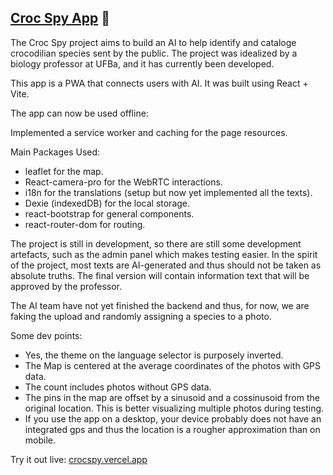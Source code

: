 ## [Croc Spy App](crocspy.vercel.app) 🐊

The Croc Spy project aims to build an AI to help identify and cataloge crocodilian species sent by the public. The project was idealized by a biology professor at UFBa, and it has currently been developed.

This app is a PWA that connects users with AI. It was built using React + Vite.

The app can now be used offline:

Implemented a service worker and caching for the page resources.



Main Packages Used:

* leaflet for the map.
* React-camera-pro for the WebRTC interactions.
* i18n for the translations (setup but now yet implemented all the texts).
* Dexie (indexedDB) for the local storage.
* react-bootstrap for general components.
* react-router-dom for routing.

The project is still in development, so there are still some development artefacts, such as the admin panel
which makes testing easier.
In the spirit of the project, most texts are AI-generated and thus should not be taken as absolute truths. The final version will contain information text that will be approved by the professor.

The AI team have not yet finished the backend and thus, for now, we are faking the upload and randomly assigning a species to a photo.

Some dev points:

* Yes, the theme on the language selector is purposely inverted.
* The Map is centered at the average coordinates of the photos with GPS data.
* The count includes photos without GPS data.
* The pins in the map are offset by a sinusoid and a cossinusoid from the original location. This is better visualizing multiple photos during testing.
* If you use the app on a desktop, your device probably does not have  an integrated gps and thus the location is a rougher approximation than on mobile.

Try it out live: [crocspy.vercel.app](crocspy.vercel.app)
